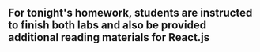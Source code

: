 ## For tonight's homework, students are instructed to finish both labs and also be provided additional reading materials for React.js
